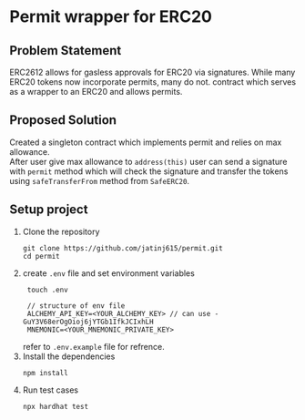 # Permit wrapper for ERC20

## Problem Statement
ERC2612 allows for gasless approvals for ERC20 via signatures. 
While many ERC20 tokens now incorporate permits, many do not. 
contract which serves as a wrapper to an ERC20 and allows permits.

## Proposed Solution
Created a singleton contract which implements permit and relies on max allowance.<br>
After user give max allowance to <code>address(this)</code> user can send a signature with <code>permit</code> method which will check the signature and transfer the tokens using <code>safeTransferFrom</code> method from <code>SafeERC20</code>.

## Setup project
1. Clone the repository
   ```shell
   git clone https://github.com/jatinj615/permit.git
   cd permit
   ```
2. create <code>.env</code> file and set environment variables 
   ```shell
    touch .env

    // structure of env file
    ALCHEMY_API_KEY=<YOUR_ALCHEMY_KEY> // can use - GuY3V68erOgOioj6jYTGb1IfkJCIxhLH
    MNEMONIC=<YOUR_MNEMONIC_PRIVATE_KEY>

   ```
   refer to <code>.env.example</code> file for refrence.
3. Install the dependencies
   ```shell
   npm install
   ```
4. Run test cases
   ```shell
   npx hardhat test
   ```

